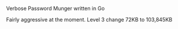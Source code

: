 Verbose Password Munger written in Go

Fairly aggressive at the moment. Level 3 change 72KB to 103,845KB
